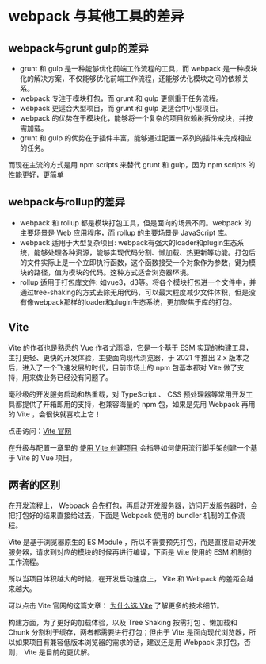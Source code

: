 # webpack 与其他工具的差异

## webpack与grunt gulp的差异

- grunt 和 gulp 是一种能够优化前端工作流程的工具，而 webpack 是一种模块化的解决方案，不仅能够优化前端工作流程，还能够优化模块之间的依赖关系。
- webpack 专注于模块打包，而 grunt 和 gulp 更侧重于任务流程。
- webpack 更适合大型项目，而 grunt 和 gulp 更适合中小型项目。
- webpack 的优势在于模块化，能够将一个复杂的项目依赖树拆分成块，并按需加载。
- grunt 和 gulp 的优势在于插件丰富，能够通过配置一系列的插件来完成相应的任务。

而现在主流的方式是用 npm scripts 来替代 grunt 和 gulp，因为 npm scripts 的性能更好，更简单

## webpack与rollup的差异

- webpack 和 rollup 都是模块打包工具，但是面向的场景不同。webpack 的主要场景是 Web 应用程序，而 rollup 的主要场景是 JavaScript 库。
- webpack 适用于大型复杂项目: webpack有强大的loader和plugin生态系统，能够处理各种资源，能够实现代码分割、懒加载、热更新等功能。打包后的文件实际上是一个立即执行函数，这个函数接受一个对象作为参数，键为模块的路径，值为模块的代码。这种方式适合浏览器环境。
- rollup 适用于打包库文件: 如vue3，d3等。将各个模块打包进一个文件中，并通过tree-shaking的方式去除无用代码，可以最大程度减少文件体积，但是没有像webpack那样的loader和plugin生态系统，更加聚焦于库的打包。

## Vite[​](https://vue3.chengpeiquan.com/engineering.html#vite)

Vite 的作者也是熟悉的 Vue 作者尤雨溪，它是一个基于 ESM 实现的构建工具，主打更轻、更快的开发体验，主要面向现代浏览器，于 2021 年推出 2.x 版本之后，进入了一个飞速发展的时代，目前市场上的 npm 包基本都对 Vite 做了支持，用来做业务已经没有问题了。

毫秒级的开发服务启动和热重载，对 TypeScript 、 CSS 预处理器等常用开发工具都提供了开箱即用的支持，也兼容海量的 npm 包，如果是先用 Webpack 再用的 Vite ，会很快就喜欢上它！

点击访问：[Vite 官网](https://cn.vitejs.dev/)

在升级与配置一章里的 [使用 Vite 创建项目](https://vue3.chengpeiquan.com/upgrade.html#%E4%BD%BF%E7%94%A8-vite-%E5%88%9B%E5%BB%BA%E9%A1%B9%E7%9B%AE-new) 会指导如何使用流行脚手架创建一个基于 Vite 的 Vue 项目。

## 两者的区别[​](https://vue3.chengpeiquan.com/engineering.html#%E4%B8%A4%E8%80%85%E7%9A%84%E5%8C%BA%E5%88%AB)

在开发流程上， Webpack 会先打包，再启动开发服务器，访问开发服务器时，会把打包好的结果直接给过去，下面是 Webpack 使用的 bundler 机制的工作流程。

Vite 是基于浏览器原生的 ES Module ，所以不需要预先打包，而是直接启动开发服务器，请求到对应的模块的时候再进行编译，下面是 Vite 使用的 ESM 机制的工作流程。

所以当项目体积越大的时候，在开发启动速度上， Vite 和 Webpack 的差距会越来越大。

可以点击 Vite 官网的这篇文章： [为什么选 Vite](https://cn.vitejs.dev/guide/why.html) 了解更多的技术细节。

构建方面，为了更好的加载体验，以及 Tree Shaking 按需打包 、懒加载和 Chunk 分割利于缓存，两者都需要进行打包；但由于 Vite 是面向现代浏览器，所以如果项目有兼容低版本浏览器的需求的话，建议还是用 Webpack 来打包，否则， Vite 是目前的更优解。

